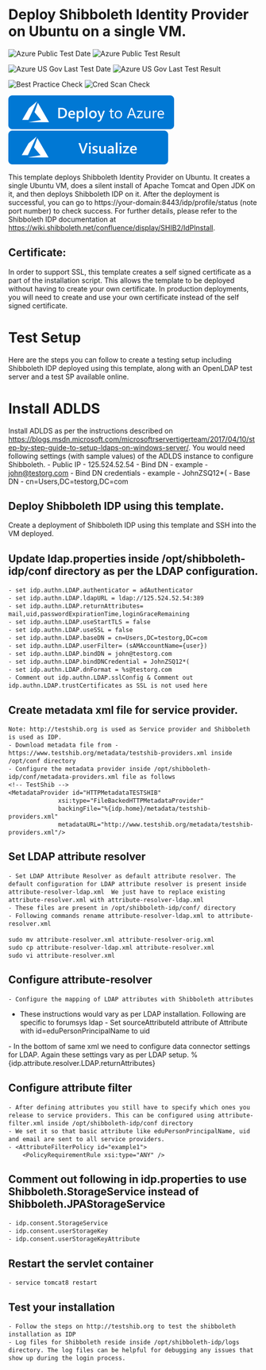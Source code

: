 # Deploy Shibboleth Identity Provider on Ubuntu on a single VM.

![Azure Public Test Date](https://azurequickstartsservice.blob.core.windows.net/badges/shibboleth-singlevm-ubuntu/PublicLastTestDate.svg)
![Azure Public Test Result](https://azurequickstartsservice.blob.core.windows.net/badges/shibboleth-singlevm-ubuntu/PublicDeployment.svg)

![Azure US Gov Last Test Date](https://azurequickstartsservice.blob.core.windows.net/badges/shibboleth-singlevm-ubuntu/FairfaxLastTestDate.svg)
![Azure US Gov Last Test Result](https://azurequickstartsservice.blob.core.windows.net/badges/shibboleth-singlevm-ubuntu/FairfaxDeployment.svg)

![Best Practice Check](https://azurequickstartsservice.blob.core.windows.net/badges/shibboleth-singlevm-ubuntu/BestPracticeResult.svg)
![Cred Scan Check](https://azurequickstartsservice.blob.core.windows.net/badges/shibboleth-singlevm-ubuntu/CredScanResult.svg)

[![Deploy To Azure](https://raw.githubusercontent.com/Azure/azure-quickstart-templates/master/1-CONTRIBUTION-GUIDE/images/deploytoazure.svg?sanitize=true)]("https://portal.azure.com/#create/Microsoft.Template/uri/https%3A%2F%2Fraw.githubusercontent.com%2FAzure%2Fazure-quickstart-templates%2Fmaster%2Fshibboleth-singlevm-ubuntu%2Fazuredeploy.json")
[![Visualize](https://raw.githubusercontent.com/Azure/azure-quickstart-templates/master/1-CONTRIBUTION-GUIDE/images/visualizebutton.svg?sanitize=true)]("http://armviz.io/#/?load=https%3A%2F%2Fraw.githubusercontent.com%2FAzure%2Fazure-quickstart-templates%2Fmaster%2Fshibboleth-singlevm-ubuntu%2Fazuredeploy.json")

This template deploys Shibboleth Identity Provider on Ubuntu. It creates a
single Ubuntu VM, does a silent install of Apache Tomcat and Open JDK on it, and
then deploys Shibboleth IDP on it. After the deployment is successful, you can
go to https://your-domain:8443/idp/profile/status (note port number) to check
success. For further details, please refer to the Shibboleth IDP documentation
at https://wiki.shibboleth.net/confluence/display/SHIB2/IdPInstall.

## Certificate:

In order to support SSL, this template creates a self signed certificate as a
part of the installation script. This allows the template to be deployed without
having to create your own certificate. In production deployments, you will need
to create and use your own certificate instead of the self signed certificate.

# Test Setup

Here are the steps you can follow to create a testing setup including Shibboleth
IDP deployed using this template, along with an OpenLDAP test server and a test
SP available online.

# Install ADLDS

Install ADLDS as per the instructions described on
https://blogs.msdn.microsoft.com/microsoftrservertigerteam/2017/04/10/step-by-step-guide-to-setup-ldaps-on-windows-server/.
You would need following settings (with sample values) of the ADLDS instance to
configure Shibboleth. - Public IP - 125.524.52.54 - Bind DN - example -
john@testorg.com - Bind DN credentials - example - JohnZSQ12\*( - Base DN -
cn=Users,DC=testorg,DC=com

## Deploy Shibboleth IDP using this template.

Create a deployment of Shibboleth IDP using this template and SSH into the VM
deployed.

## Update ldap.properties inside /opt/shibboleth-idp/conf directory as per the LDAP configuration.

    - set idp.authn.LDAP.authenticator = adAuthenticator
    - set idp.authn.LDAP.ldapURL = ldap://125.524.52.54:389
    - set idp.authn.LDAP.returnAttributes= mail,uid,passwordExpirationTime,loginGraceRemaining
    - set idp.authn.LDAP.useStartTLS = false
    - set idp.authn.LDAP.useSSL = false
    - set idp.authn.LDAP.baseDN = cn=Users,DC=testorg,DC=com
    - set idp.authn.LDAP.userFilter= (sAMAccountName={user})
    - set idp.authn.LDAP.bindDN = john@testorg.com
    - set idp.authn.LDAP.bindDNCredential = JohnZSQ12*(
    - set idp.authn.LDAP.dnFormat = %s@testorg.com
    - Comment out idp.authn.LDAP.sslConfig & Comment out idp.authn.LDAP.trustCertificates as SSL is not used here

## Create metadata xml file for service provider.

    Note: http://testshib.org is used as Service provider and Shibboleth is used as IDP.
    - Download metadata file from - https://www.testshib.org/metadata/testshib-providers.xml inside /opt/conf directory
    - Configure the metadata provider inside /opt/shibboleth-idp/conf/metadata-providers.xml file as follows
    <!-- TestShib -->
    <MetadataProvider id="HTTPMetadataTESTSHIB"
                  xsi:type="FileBackedHTTPMetadataProvider"
                  backingFile="%{idp.home}/metadata/testshib-providers.xml"
                  metadataURL="http://www.testshib.org/metadata/testshib-providers.xml"/>



## Set LDAP attribute resolver

    - Set LDAP Attribute Resolver as default attribute resolver. The default configuration for LDAP attribute resolver is present inside attribute-resolver-ldap.xml  We just have to replace existing attribute-resolver.xml with attribute-resolver-ldap.xml
    - These files are present in /opt/shibboleth-idp/conf/ directory
    - Following commands rename attribute-resolver-ldap.xml to attribute-resolver.xml

    sudo mv attribute-resolver.xml attribute-resolver-orig.xml
    sudo cp attribute-resolver-ldap.xml attribute-resolver.xml
    sudo vi attribute-resolver.xml

## Configure attribute-resolver

    - Configure the mapping of LDAP attributes with Shibboleth attributes

- These instructions would vary as per LDAP installation. Following are specific
to forumsys ldap - Set sourceAttributeId attribute of Attribute with
id=eduPersonPrincipalName to uid
<AttributeDefinition id="eduPersonPrincipalName" xsi:type="Prescoped" sourceAttributeID="uid">
<Dependency ref="myLDAP" />
<AttributeEncoder xsi:type="enc:SAML1ScopedString" name="urn:mace:dir:attribute-def:eduPersonPrincipalName" encodeType="false" />
<AttributeEncoder xsi:type="enc:SAML2ScopedString" name="urn:oid:1.3.6.1.4.1.5923.1.1.1.6" friendlyName="eduPersonPrincipalName" encodeType="false" />
</resolver:AttributeDefinition> - In the bottom of same xml we need to configure
data connector settings for LDAP. Again these settings vary as per LDAP setup.
<DataConnector id="myLDAP" xsi:type="LDAPDirectory"
				ldapURL="ldap://125.524.52.54:389"
				baseDN="cn=Users,DC=testorg,DC=com"
				principal="john@testorg.com"
				principalCredential="JohnZSQ12*("> <FilterTemplate> <![CDATA[
					%{idp.attribute.resolver.LDAP.searchFilter}
				]]> </FilterTemplate>
<dc:ReturnAttributes>%{idp.attribute.resolver.LDAP.returnAttributes}</dc:ReturnAttributes>
</DataConnector>

## Configure attribute filter

    - After defining attributes you still have to specify which ones you release to service providers. This can be configured using attribute-filter.xml inside /opt/shibboleth-idp/conf directory
    - We set it so that basic attribute like eduPersonPrincipalName, uid and email are sent to all service providers.
    - <AttributeFilterPolicy id="example1">
        <PolicyRequirementRule xsi:type="ANY" />

## Comment out following in idp.properties to use Shibboleth.StorageService instead of Shibboleth.JPAStorageService

    - idp.consent.StorageService
    - idp.consent.userStorageKey
    - idp.consent.userStorageKeyAttribute

## Restart the servlet container

    - service tomcat8 restart

## Test your installation

    - Follow the steps on http://testshib.org to test the shibboleth installation as IDP
    - Log files for Shibboleth reside inside /opt/shibboleth-idp/logs directory. The log files can be helpful for debugging any issues that show up during the login process.
